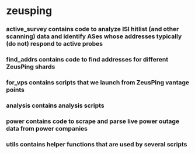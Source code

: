 # zeusping

### active_survey contains code to analyze ISI hitlist (and other scanning) data and identify ASes whose addresses typically (do not) respond to active probes

### find_addrs contains code to find addresses for different ZeusPing shards

### for_vps contains scripts that we launch from ZeusPing vantage points

### analysis contains analysis scripts

### power contains code to scrape and parse live power outage data from power companies

### utils contains helper functions that are used by several scripts
